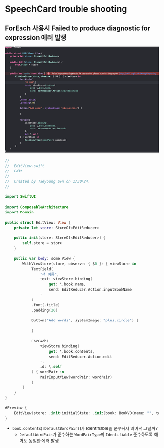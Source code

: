 # SpeechCard trouble shooting

## ForEach 사용시 Failed to produce diagnostic for expression 에러 발생

![스크린샷 2024-01-31 오후 11.24.59.png](Images/trouble_shooting_1.png)

```swift
//
//  EditView.swift
//  Edit
//
//  Created by Taeyoung Son on 1/30/24.
//

import SwiftUI

import ComposableArchitecture
import Domain

public struct EditView: View {
    private let store: StoreOf<EditReducer>
    
    public init(store: StoreOf<EditReducer>) {
        self.store = store
    }
    
    public var body: some View {
        WithViewStore(store, observe: { $0 }) { viewStore in
            TextField(
                "책 이름",
                text: viewStore.binding(
                    get: \.book.name,
                    send: EditReducer.Action.inputBookName
                )
            )
            .font(.title)
            .padding(20)
            
            Button("Add words", systemImage: "plus.circle") {
                
            }
            
            ForEach(
                viewStore.binding(
                    get: \.book.contents,
                    send: EditReducer.Action.edit
                ),
                id: \.self
            ) { wordPair in
                PairInputView(wordPair: wordPair)
            }
        }
    }
}

#Preview {
    EditView(store: .init(initialState: .init(book: BookVO(name: "", targetLanguage: .korean, originLanguage: .english, contents: [])), reducer: { EditReducer(useCase: EditUseCaseStub()) }))
}
```

- `book.contents`(`[DefaultWordPair]`)가 Identifiable을 준수하지 않아서 그럴까?
    - `DefaultWordPair`가 준수하는 `WordPairType`이 `Identifiable` 준수하도록 해봐도 동일한 에러 발생
